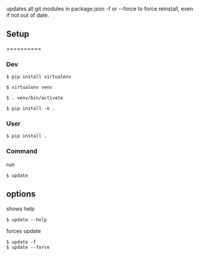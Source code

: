 updates all git modules in package.json
-f or --force to force reinstall, even if not out of date.

## Setup
==========


### Dev

```
$ pip install virtualenv
```
```
$ virtualenv venv
```
```
$ . venv/bin/activate
```
```
$ pip install -e .
```


### User

```
$ pip install .
```


### Command
run

```
$ update
```

options
---
shows help
```
$ update --help
```
forces update
```
$ update -f
$ update --force
```